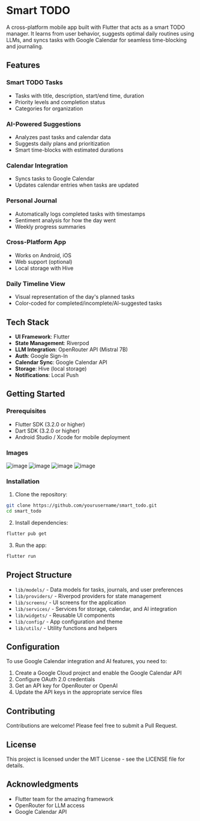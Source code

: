 # Smart TODO

A cross-platform mobile app built with Flutter that acts as a smart TODO manager. It learns from user behavior, suggests optimal daily routines using LLMs, and syncs tasks with Google Calendar for seamless time-blocking and journaling.

## Features

### Smart TODO Tasks
- Tasks with title, description, start/end time, duration
- Priority levels and completion status
- Categories for organization

### AI-Powered Suggestions
- Analyzes past tasks and calendar data
- Suggests daily plans and prioritization
- Smart time-blocks with estimated durations

### Calendar Integration
- Syncs tasks to Google Calendar
- Updates calendar entries when tasks are updated

### Personal Journal
- Automatically logs completed tasks with timestamps
- Sentiment analysis for how the day went
- Weekly progress summaries

### Cross-Platform App
- Works on Android, iOS
- Web support (optional)
- Local storage with Hive

### Daily Timeline View
- Visual representation of the day's planned tasks
- Color-coded for completed/incomplete/AI-suggested tasks

## Tech Stack

- **UI Framework**: Flutter
- **State Management**: Riverpod
- **LLM Integration**: OpenRouter API (Mistral 7B)
- **Auth**: Google Sign-In
- **Calendar Sync**: Google Calendar API
- **Storage**: Hive (local storage)
- **Notifications**: Local Push

## Getting Started

### Prerequisites
- Flutter SDK (3.2.0 or higher)
- Dart SDK (3.2.0 or higher)
- Android Studio / Xcode for mobile deployment

### Images
  ![image](https://github.com/user-attachments/assets/f56be234-b3db-4b03-8945-172a765d7859)
![image](https://github.com/user-attachments/assets/7e2ec075-0fd0-473f-b4dd-234787a09ad0)
![image](https://github.com/user-attachments/assets/e48bafdf-8491-484a-8227-de3319c6e10a)
![image](https://github.com/user-attachments/assets/075dd043-ec5e-45b5-8de7-a41517f21cfb)

### Installation

1. Clone the repository:
```bash
git clone https://github.com/yourusername/smart_todo.git
cd smart_todo
```

2. Install dependencies:
```bash
flutter pub get
```

3. Run the app:
```bash
flutter run
```

## Project Structure

- `lib/models/` - Data models for tasks, journals, and user preferences
- `lib/providers/` - Riverpod providers for state management
- `lib/screens/` - UI screens for the application
- `lib/services/` - Services for storage, calendar, and AI integration
- `lib/widgets/` - Reusable UI components
- `lib/config/` - App configuration and theme
- `lib/utils/` - Utility functions and helpers

## Configuration

To use Google Calendar integration and AI features, you need to:

1. Create a Google Cloud project and enable the Google Calendar API
2. Configure OAuth 2.0 credentials
3. Get an API key for OpenRouter or OpenAI
4. Update the API keys in the appropriate service files

## Contributing

Contributions are welcome! Please feel free to submit a Pull Request.

## License

This project is licensed under the MIT License - see the LICENSE file for details.

## Acknowledgments

- Flutter team for the amazing framework
- OpenRouter for LLM access
- Google Calendar API
